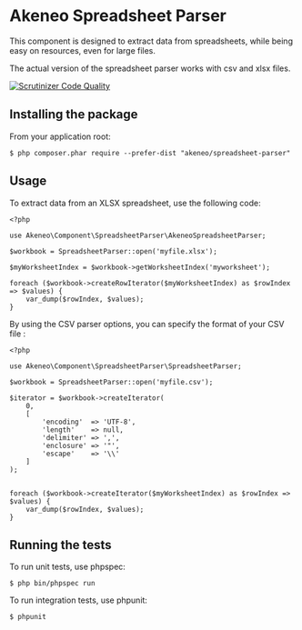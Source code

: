 Akeneo Spreadsheet Parser
=========================

This component is designed to extract data from spreadsheets, while being easy on resources, even for large files.

The actual version of the spreadsheet parser works with csv and xlsx files.

[![Scrutinizer Code Quality](https://scrutinizer-ci.com/g/akeneo/spreadsheet-parser/badges/quality-score.png?b=master)](https://scrutinizer-ci.com/g/akeneo/spreadsheet-parser/?branch=master)

Installing the package
----------------------

From your application root:

    $ php composer.phar require --prefer-dist "akeneo/spreadsheet-parser"


Usage
-----

To extract data from an XLSX spreadsheet, use the following code:

    <?php
    
    use Akeneo\Component\SpreadsheetParser\AkeneoSpreadsheetParser;

    $workbook = SpreadsheetParser::open('myfile.xlsx');

    $myWorksheetIndex = $workbook->getWorksheetIndex('myworksheet');
    
    foreach ($workbook->createRowIterator($myWorksheetIndex) as $rowIndex => $values) {
        var_dump($rowIndex, $values);
    }


By using the CSV parser options, you can specify the format of your CSV file :

    <?php
    
    use Akeneo\Component\SpreadsheetParser\SpreadsheetParser;

    $workbook = SpreadsheetParser::open('myfile.csv');

    $iterator = $workbook->createIterator(
        0,
        [
            'encoding'  => 'UTF-8',
            'length'    => null,
            'delimiter' => ',',
            'enclosure' => '"',
            'escape'    => '\\'
        ]
    );
   
    
    foreach ($workbook->createIterator($myWorksheetIndex) as $rowIndex => $values) {
        var_dump($rowIndex, $values);
    }


Running the tests
-----------------

To run unit tests, use phpspec:

    $ php bin/phpspec run
    

To run integration tests, use phpunit:

    $ phpunit
    
    
